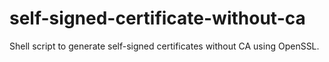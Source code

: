 # self-signed-certificate-without-ca
Shell script to generate self-signed certificates without CA using OpenSSL.

